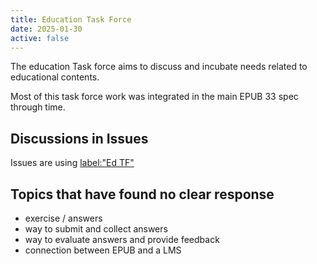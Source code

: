 ```yaml
---
title: Education Task Force
date: 2025-01-30
active: false
---
```


The education Task force aims to discuss and incubate needs related to educational contents. 

Most of this task force work was integrated in the main EPUB 33 spec through time. 

## Discussions in Issues

Issues are using [label:"Ed TF"](https://github.com/w3c/publishingcg/issues?q=label%3A%22Ed%20TF%22%20)  


## Topics that have found no clear response

* exercise / answers
* way to submit and collect answers
* way to evaluate answers and provide feedback
* connection between EPUB and a LMS
